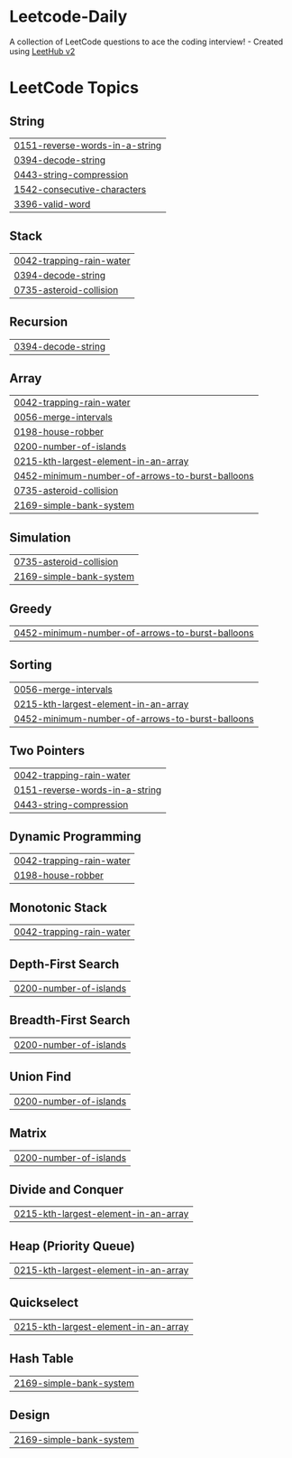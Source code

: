 # Leetcode-Daily
A collection of LeetCode questions to ace the coding interview! - Created using [LeetHub v2](https://github.com/arunbhardwaj/LeetHub-2.0)

<!---LeetCode Topics Start-->
# LeetCode Topics
## String
|  |
| ------- |
| [0151-reverse-words-in-a-string](https://github.com/prachics/Leetcode-Daily/tree/master/0151-reverse-words-in-a-string) |
| [0394-decode-string](https://github.com/prachics/Leetcode-Daily/tree/master/0394-decode-string) |
| [0443-string-compression](https://github.com/prachics/Leetcode-Daily/tree/master/0443-string-compression) |
| [1542-consecutive-characters](https://github.com/prachics/Leetcode-Daily/tree/master/1542-consecutive-characters) |
| [3396-valid-word](https://github.com/prachics/Leetcode-Daily/tree/master/3396-valid-word) |
## Stack
|  |
| ------- |
| [0042-trapping-rain-water](https://github.com/prachics/Leetcode-Daily/tree/master/0042-trapping-rain-water) |
| [0394-decode-string](https://github.com/prachics/Leetcode-Daily/tree/master/0394-decode-string) |
| [0735-asteroid-collision](https://github.com/prachics/Leetcode-Daily/tree/master/0735-asteroid-collision) |
## Recursion
|  |
| ------- |
| [0394-decode-string](https://github.com/prachics/Leetcode-Daily/tree/master/0394-decode-string) |
## Array
|  |
| ------- |
| [0042-trapping-rain-water](https://github.com/prachics/Leetcode-Daily/tree/master/0042-trapping-rain-water) |
| [0056-merge-intervals](https://github.com/prachics/Leetcode-Daily/tree/master/0056-merge-intervals) |
| [0198-house-robber](https://github.com/prachics/Leetcode-Daily/tree/master/0198-house-robber) |
| [0200-number-of-islands](https://github.com/prachics/Leetcode-Daily/tree/master/0200-number-of-islands) |
| [0215-kth-largest-element-in-an-array](https://github.com/prachics/Leetcode-Daily/tree/master/0215-kth-largest-element-in-an-array) |
| [0452-minimum-number-of-arrows-to-burst-balloons](https://github.com/prachics/Leetcode-Daily/tree/master/0452-minimum-number-of-arrows-to-burst-balloons) |
| [0735-asteroid-collision](https://github.com/prachics/Leetcode-Daily/tree/master/0735-asteroid-collision) |
| [2169-simple-bank-system](https://github.com/prachics/Leetcode-Daily/tree/master/2169-simple-bank-system) |
## Simulation
|  |
| ------- |
| [0735-asteroid-collision](https://github.com/prachics/Leetcode-Daily/tree/master/0735-asteroid-collision) |
| [2169-simple-bank-system](https://github.com/prachics/Leetcode-Daily/tree/master/2169-simple-bank-system) |
## Greedy
|  |
| ------- |
| [0452-minimum-number-of-arrows-to-burst-balloons](https://github.com/prachics/Leetcode-Daily/tree/master/0452-minimum-number-of-arrows-to-burst-balloons) |
## Sorting
|  |
| ------- |
| [0056-merge-intervals](https://github.com/prachics/Leetcode-Daily/tree/master/0056-merge-intervals) |
| [0215-kth-largest-element-in-an-array](https://github.com/prachics/Leetcode-Daily/tree/master/0215-kth-largest-element-in-an-array) |
| [0452-minimum-number-of-arrows-to-burst-balloons](https://github.com/prachics/Leetcode-Daily/tree/master/0452-minimum-number-of-arrows-to-burst-balloons) |
## Two Pointers
|  |
| ------- |
| [0042-trapping-rain-water](https://github.com/prachics/Leetcode-Daily/tree/master/0042-trapping-rain-water) |
| [0151-reverse-words-in-a-string](https://github.com/prachics/Leetcode-Daily/tree/master/0151-reverse-words-in-a-string) |
| [0443-string-compression](https://github.com/prachics/Leetcode-Daily/tree/master/0443-string-compression) |
## Dynamic Programming
|  |
| ------- |
| [0042-trapping-rain-water](https://github.com/prachics/Leetcode-Daily/tree/master/0042-trapping-rain-water) |
| [0198-house-robber](https://github.com/prachics/Leetcode-Daily/tree/master/0198-house-robber) |
## Monotonic Stack
|  |
| ------- |
| [0042-trapping-rain-water](https://github.com/prachics/Leetcode-Daily/tree/master/0042-trapping-rain-water) |
## Depth-First Search
|  |
| ------- |
| [0200-number-of-islands](https://github.com/prachics/Leetcode-Daily/tree/master/0200-number-of-islands) |
## Breadth-First Search
|  |
| ------- |
| [0200-number-of-islands](https://github.com/prachics/Leetcode-Daily/tree/master/0200-number-of-islands) |
## Union Find
|  |
| ------- |
| [0200-number-of-islands](https://github.com/prachics/Leetcode-Daily/tree/master/0200-number-of-islands) |
## Matrix
|  |
| ------- |
| [0200-number-of-islands](https://github.com/prachics/Leetcode-Daily/tree/master/0200-number-of-islands) |
## Divide and Conquer
|  |
| ------- |
| [0215-kth-largest-element-in-an-array](https://github.com/prachics/Leetcode-Daily/tree/master/0215-kth-largest-element-in-an-array) |
## Heap (Priority Queue)
|  |
| ------- |
| [0215-kth-largest-element-in-an-array](https://github.com/prachics/Leetcode-Daily/tree/master/0215-kth-largest-element-in-an-array) |
## Quickselect
|  |
| ------- |
| [0215-kth-largest-element-in-an-array](https://github.com/prachics/Leetcode-Daily/tree/master/0215-kth-largest-element-in-an-array) |
## Hash Table
|  |
| ------- |
| [2169-simple-bank-system](https://github.com/prachics/Leetcode-Daily/tree/master/2169-simple-bank-system) |
## Design
|  |
| ------- |
| [2169-simple-bank-system](https://github.com/prachics/Leetcode-Daily/tree/master/2169-simple-bank-system) |
<!---LeetCode Topics End-->